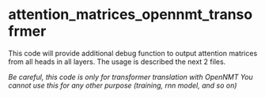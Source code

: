 # attention_matrices_opennmt_transofrmer
This code will provide additional debug function to output attention matrices from all heads in all layers.
The usage is described the next 2 files.


*Be careful, this code is only for transformer translation with OpenNMT*
*You cannot use this for any other purpose (training, rnn model, and so on)*
